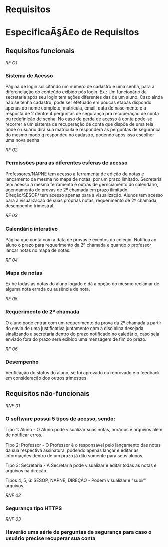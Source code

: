 # Requisitos
# EspecificaÃ§Ã£o de Requisitos

## Requisitos funcionais

*RF O1*
### Sistema de Acesso 

Página de login solicitando um número de cadastro e uma senha, para a diferenciação do conteúdo exibido pós login. 
Ex.: Um funcionário da secretaria após seu login tem ações diferentes das de um aluno.
Caso ainda não se tenha cadastro, pode ser efetuado em poucas etapas dispondo apenas do nome completo, matrícula, email, data de nascimento
e a resposta de 2 dentre 4 perguntas de segurança pra recuperãçao de conta ou redefinição de senha.
No caso de perda de acesso à conta pode-se recorrer a um sistema de recuperação de conta que dispõe de uma tela onde o usuário dirá sua matrícula 
e responderá as perguntas de segurança do mesmo modo q respondeu no cadastro, podendo após isso escolher uma nova senha.

*RF 02*
### Permissões para as diferentes esferas de acesso

Professores/NAPNE tem acesso à ferramenta de edição de notas e lançamento da mesma no mapa de notas, por um prazo limitado.
Secretaria tem acesso a mesma ferramenta e outras de gernciamento do calendário, agendamento de provas de 2º chamada em prazo ilimitado.
Direção/SESOP/ tem acesso apenas para a visualização.
Alunos tem acesso para a visualização de suas próprias notas, requerimento de 2º chamada, desempenho trimestral.

*RF 03*
### Calendário interativo

Página que conta com a data de provas e eventos do colegio. 
Notifica ao aluno o prazo para requerimento da 2º chamada e quando o professor lançar notas no mapa de notas.

*RF 04*
### Mapa de notas

Exibe todas as notas do aluno logado e dá a opção do mesmo reclamar de alguma nota errada ou ausência de nota.

*RF 05*
### Requerimento de 2º chamada

O aluno pode entrar com um requerimento da prova da 2º chamada a partir do envio de uma justificativa juntamente com a disciplina desejada
sinalizando a secretaria dentro do prazo notificado no caledário, caso seja enviado fora do prazo será exibido uma mensagem de fim do prazo. 

*RF 06*
### Desempenho

Verificação do status do aluno, se foi aprovado ou reprovado e o feedback em consideração dos outros trimestres. 

## Requisitos não-funcionais

*RNF 01*

### O software possui 5 tipos de acesso, sendo:
 
Tipo 1: Aluno - O Aluno pode visualizar suas notas, horários e arquivos além de notificar erros.
 
Tipo 2: Professor - O Professor é o responsável pelo lançamento das notas da sua respectiva assinatura, podendo apenas lançar e editar as informações dentro de um prazo já dito somente para seus alunos.

Tipo 3: Secretaria - A Secretaria pode visualizar e editar todas as notas e arquivos na direção.

Tipos 4, 5, 6: SESOP, NAPNE, DIREÇÃO - Podem visualizar e "subir" arquivos.

*RNF 02*

### Segurança tipo HTTPS

*RNF 03*
### Haverão uma série de perguntas de segurança para caso o usuário precise recuperar sua conta 
 



